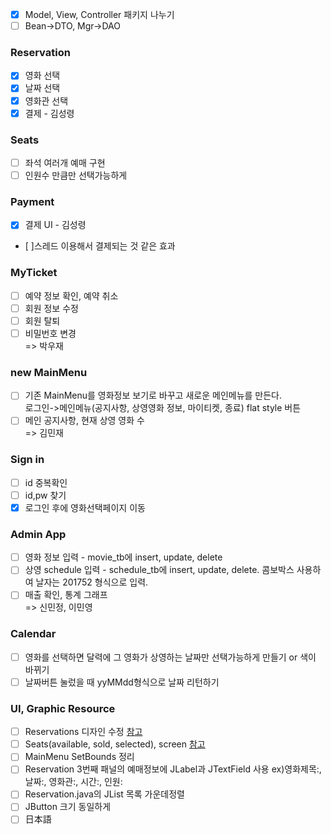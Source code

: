 - [x] Model, View, Controller 패키지 나누기
- [ ] Bean->DTO, Mgr->DAO

### Reservation
- [x] 영화 선택
- [x] 날짜 선택
- [x] 영화관 선택
- [x] 결제 - 김성령

### Seats
- [ ] 좌석 여러개 예매 구현
- [ ] 인원수 만큼만 선택가능하게

### Payment
- [x] 결제 UI - 김성령
- [ ]스레드 이용해서 결제되는 것 같은 효과

### MyTicket
- [ ] 예약 정보 확인, 예약 취소
- [ ] 회원 정보 수정
- [ ] 회원 탈퇴 
- [ ] 비밀번호 변경   
=> 박우재

### new MainMenu
- [ ] 기존 MainMenu를 영화정보 보기로 바꾸고 새로운 메인메뉴를 만든다.   
로그인->메인메뉴(공지사항, 상영영화 정보, 마이티켓, 종료) flat style 버튼   
- [ ] 메인 공지사항, 현재 상영 영화 수    
=> 김민재

### Sign in
- [ ] id 중복확인
- [ ] id,pw 찾기
- [x] 로그인 후에 영화선택페이지 이동

### Admin App
- [ ] 영화 정보 입력 - movie_tb에 insert, update, delete
- [ ] 상영 schedule 입력 - schedule_tb에 insert, update, delete. 콤보박스 사용하여 날자는 201752 형식으로 입력.
- [ ] 매출 확인, 통계 그래프   
=> 신민정, 이민영

### Calendar
- [ ] 영화를 선택하면 달력에 그 영화가 상영하는 날짜만 선택가능하게 만들기 or 색이 바뀌기
- [ ] 날짜버튼 눌렀을 때 yyMMdd형식으로 날짜 리턴하기

### UI, Graphic Resource
- [ ] Reservations 디자인 수정 [참고](http://hangunsworld.com/blog/1775)
- [ ] Seats(available, sold, selected), screen  [참고](https://w3layouts.com/movie-ticket-booking-widget-flat-responsive-widget-template/)
- [ ] MainMenu SetBounds 정리
- [ ] Reservation 3번째 패널의 예매정보에 JLabel과 JTextField 사용 ex)영화제목:, 날짜:, 영화관:, 시간:, 인원:
- [ ] Reservation.java의 JList 목록 가운데정렬
- [ ] JButton 크기 동일하게
- [ ] 日本語
